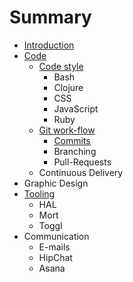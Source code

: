 # Summary

* [Introduction](README.md)
* [Code](code.md)
   * [Code style](code/style.md)
       * Bash
       * Clojure
       * CSS
       * JavaScript
       * Ruby
   * [Git work-flow](code/git_work-flow.md)
       * [Commits](code/git/commits.md)
       * Branching
       * Pull-Requests
   * Continuous Delivery
* Graphic Design
* [Tooling](tooling.md)
   * HAL
   * Mort
   * Toggl
* Communication
   * E-mails
   * HipChat
   * Asana

